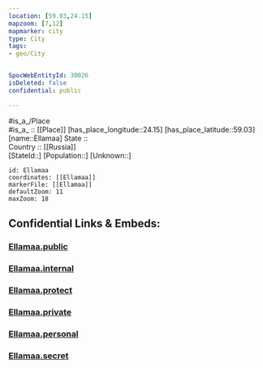 ```yaml
---
location: [59.03,24.15] 
mapzoom: [7,12] 
mapmarker: city 
type: City
tags:
- geo/City


SpocWebEntityId: 30026
isDeleted: false
confidential: public

---
```

#is_a_/Place  
#is_a_ :: [[Place]] 
[has_place_longitude::24.15] 
[has_place_latitude::59.03] 
[name::Ellamaa] 
State ::  
Country :: [[Russia]]  
[StateId::] 
[Population::] 
[Unknown::] 


```leaflet
id: Ellamaa
coordinates: [[Ellamaa]] 
markerFile: [[Ellamaa]] 
defaultZoom: 11 
maxZoom: 18
```


## Confidential Links & Embeds: 

### [Ellamaa.public](/_public/\Earth\Continent\Europe\Europe~North\Estonia\Counties~Estonia\Harju\CityEllamaa.public.md) 

### [Ellamaa.internal](/_internal/\Earth\Continent\Europe\Europe~North\Estonia\Counties~Estonia\Harju\CityEllamaa.internal.md) 

### [Ellamaa.protect](/_protect/\Earth\Continent\Europe\Europe~North\Estonia\Counties~Estonia\Harju\CityEllamaa.protect.md) 

### [Ellamaa.private](/_private/\Earth\Continent\Europe\Europe~North\Estonia\Counties~Estonia\Harju\CityEllamaa.private.md) 

### [Ellamaa.personal](/_personal/\Earth\Continent\Europe\Europe~North\Estonia\Counties~Estonia\Harju\CityEllamaa.personal.md) 

### [Ellamaa.secret](/_secret/\Earth\Continent\Europe\Europe~North\Estonia\Counties~Estonia\Harju\CityEllamaa.secret.md)

